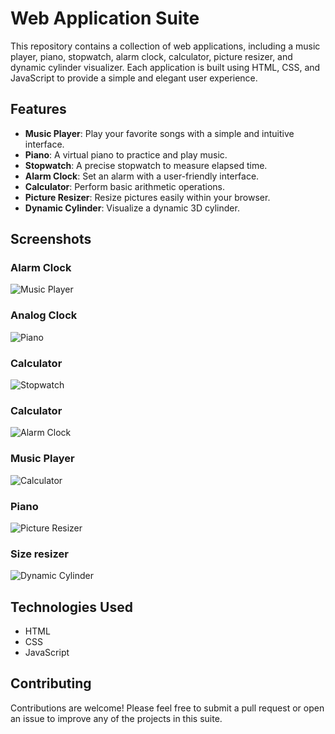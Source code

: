 # Web Application Suite

This repository contains a collection of web applications, including a music player, piano, stopwatch, alarm clock, calculator, picture resizer, and dynamic cylinder visualizer. Each application is built using HTML, CSS, and JavaScript to provide a simple and elegant user experience.

## Features

- **Music Player**: Play your favorite songs with a simple and intuitive interface.
- **Piano**: A virtual piano to practice and play music.
- **Stopwatch**: A precise stopwatch to measure elapsed time.
- **Alarm Clock**: Set an alarm with a user-friendly interface.
- **Calculator**: Perform basic arithmetic operations.
- **Picture Resizer**: Resize pictures easily within your browser.
- **Dynamic Cylinder**: Visualize a dynamic 3D cylinder.

## Screenshots

### Alarm Clock
![Music Player](https://github.com/user-attachments/assets/bcbdf1c9-71cf-46e0-8e8a-f23dc8e62f79)

### Analog Clock
![Piano](https://github.com/user-attachments/assets/06a3c42d-e8fa-4ecf-ab5c-3ad10f17198e)

### Calculator
![Stopwatch](https://github.com/user-attachments/assets/88eb9de8-922a-425c-b636-0a32af4ec079)

### Calculator 
![Alarm Clock](https://github.com/user-attachments/assets/afc1baf2-d9e2-409b-9337-57df1a02ee92)

### Music  Player
![Calculator](https://github.com/user-attachments/assets/6be8c343-c191-4421-ab9f-5d3f3224fea8)

### Piano 
![Picture Resizer](https://github.com/user-attachments/assets/d5c4baed-16f7-4a90-ac85-deac73a67599)

### Size resizer 
![Dynamic Cylinder](https://github.com/user-attachments/assets/11e92ce2-d648-4acf-97d6-102099eae814)


## Technologies Used

- HTML
- CSS
- JavaScript

## Contributing

Contributions are welcome! Please feel free to submit a pull request or open an issue to improve any of the projects in this suite.

